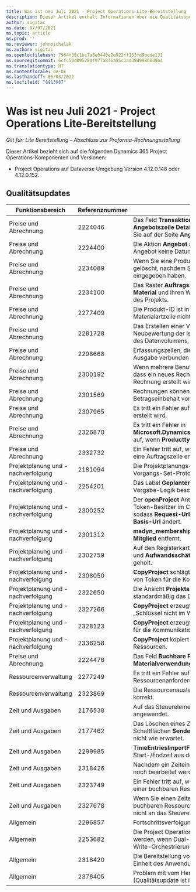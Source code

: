 ```yaml
---
title: Was ist neu Juli 2021 - Project Operations Lite-Bereitstellung
description: Dieser Artikel enthält Informationen über die Qualitätsupdates, die in der Lite-Bereitstellung von Project Operations im Juli 2021 verfügbar sind.
author: sigitac
ms.date: 07/07/2021
ms.topic: article
ms.prod: ''
ms.reviewer: johnmichalak
ms.author: sigitac
ms.openlocfilehash: 7964f38c1bc7a8e0440e2e922ff153fd9bede131
ms.sourcegitcommit: 6cfc50d89528df977a8f6a55c1ad39d99800d9b4
ms.translationtype: HT
ms.contentlocale: de-DE
ms.lasthandoff: 06/03/2022
ms.locfileid: "8913987"
---
```

# <a name="whats-new-july-2021---project-operations-lite-deployment"></a>Was ist neu Juli 2021 - Project Operations Lite-Bereitstellung

_Gilt für: Lite Bereitstellung – Abschluss zur Proforma-Rechnungsstellung_

Dieser Artikel bezieht sich auf die folgenden Dynamics 365 Project Operations-Komponenten und Versionen:

  - Project Operations auf Dataverse Umgebung Version 4.12.0.148 oder 4.12.0.152.

## <a name="quality-updates"></a>Qualitätsupdates
| **Funktionsbereich**              | **Referenznummer** | **Qualitätsupdate**                                                                                                                                                                                             |
|-------------------------------|----------------------|----------------------------------------------------------------------------------------------------------------------------------------------------------------------------------------------------------------|
| Preise und Abrechnung           | 2224046              | Das Feld **Transaktionsklasse** kann auf der Registerkarte **Angebotszeile Details** bearbeitet werden, ist aber gesperrt, wenn Sie auf der Seite **Angebotszeile Details** arbeiten.                                                                     |
| Preise und Abrechnung           | 2224400              | Die Aktion **Angebot als gewonnen schließen** schlägt fehl, wenn ein Angebot keine Datums-Meilensteine hat.                                                                                                                                    |
| Preise und Abrechnung           | 2234089              | Wenn Sie eine Produktbeschreibung manuell eingeben, wird sie gelöscht, nachdem Sie eine Menge für eine Materialschätzung eingegeben haben.                                                                                                                         |
| Preise und Abrechnung           | 2234100              | Das Raster **Auftragsabrechnung einrichten** enthält nicht die Spalte **Material** und ihren Wert auf der Registerkarte **Auftragsabrechnung** des Projekts.                                                                                                       |
| Preise und Abrechnung           | 2277409              | Die Produkt-ID ist in den Details der Vertragszeile für eine Materialartzeile nicht verfügbar.                                                                                                                                        |
| Preise und Abrechnung           | 2281728              | Das Erstellen einer Vertragszeile führt unnötigerweise zu einer Neubewertung der Istwerte und damit zu einem erheblichen Anstieg des Datenvolumens, was die Leistung beeinträchtigt.                                                                                |
| Preise und Abrechnung           | 2298668              | Erfassungszeilen, die mit einer zurückgerufenen und gelöschten Ausgabe verbunden sind, werden nicht entfernt.                                                                                                                                     |
| Preise und Abrechnung           | 2300192              | Wenn mehrere Benutzer eine Rechnung bearbeiten, ist es möglich, dass ein neues Rechnungszeilendetail auf einer bestätigten Rechnung erstellt wird.                                                                                   |
| Preise und Abrechnung           | 2301569              | Rechnungen können nicht korrigiert werden, wenn ein Betragseinbehalt von \$0 angewendet wurde.                                                                                                                                        |
| Preise und Abrechnung           | 2307965              | Es tritt ein Fehler auf, wenn ein Kategoriepreis mit fehlenden Werten erstellt wird.                                                                                                                           |
| Preise und Abrechnung           | 2326870              | Es tritt ein Fehler in **Microsoft.Dynamics.ProjectService.Plugins.PostInvoiceLineDelete** auf, wenn **Producttypecode** null ist.                                                                            |
| Preise und Abrechnung           | 2332732              | Ein Fehler tritt auf, wenn ein Meilenstein für eine Vertragszeile ohne eine Auftragszeile erstellt wird.                                                                                                                |
| Projektplanung und -nachverfolgung | 2181094              | Die Projektplanungs-API unterstützt jetzt PSS-Protokolle und Vorgangs-Set-Protokolle, die für 90 Tage gespeichert werden.                                                                                                                  |
| Projektplanung und -nachverfolgung | 2254201              | Das Label **Geplanter Modus** wurde mit Details aktualisiert, die die Vorgabe-Logik beschreiben.                                                                                                                                      |
| Projektplanung und -nachverfolgung | 2300252              | Der **openProject** Antwort-Cache wird aktualisiert und enthält den Token-Besitzer im Cache-Schlüssel, **Basis-Url** und **Segment-Url**, sodass **Request-Url** immer neu erstellt werden kann, wenn sich die **Basis-Url** ändert. |
| Projektplanung und -nachverfolgung | 2301312              | **msdyn_membershipstatus** wurde aus der Ansicht **Projektteam-Mitglied** entfernt.                                                                                                                                        |
| Projektplanung und -nachverfolgung | 2302759              | Auf den Registerkarten **Ressourcenzuweisungen**, **Schätzungen** und **Aufwandsschätzungen** werden unnötigerweise Produkte geholt.                                                                                                        |
| Projektplanung und -nachverfolgung | 2308050              | **CopyProject** schlägt mit der Fehlermeldung „Fehler beim Abrufen von Token für die Kommunikation mit dem Remotedienst“ fehl.                                                                                                                           |
| Projektplanung und -nachverfolgung | 2322650              | Die Ansicht **Projektaufgabenliste** wurde aktualisiert und zeigt jetzt standardmäßig das Datum der Aufgabe an.                                                                                                            |
| Projektplanung und -nachverfolgung | 2327266              | **CopyProject** erzeugt beim Kopieren von Schätzungen den Fehler „Schlüssel nicht im Wörterbuch gefunden“.                                                                                                      |
| Projektplanung und -nachverfolgung | 2328123              | **CopyProject** erzeugt den Fehler, „Fehler beim Abrufen von Token für die Kommunikation mit dem Remotedienst“.                                                                                                                          |
| Projektplanung und -nachverfolgung | 2336258              | **CopyProject** kopiert fälschlicherweise die Positionsnamen von Ressourcen.                                                                                                                                                 |
| Preise und Abrechnung           | 2224476              | Das Feld **Buchbare Ressource** zeigt auf der Seite **Materialverwendung** nicht korrekt den angemeldeten Benutzer an.                                                                                                            |
| Ressourcenverwaltung           | 2277249              | Es tritt ein Fehler auf, wenn eine nicht projektbasierte Ressourcenanforderung aktualisiert wird.                                                                                                            |
| Ressourcenverwaltung           | 2323869              | Die Ressourcenauslastung erkennt gefilterte Ressourcen nicht korrekt.                                                                                                                                             |
| Zeit und Ausgaben              | 2176538              | Auf das Steuerelement **Zeiteintrag** werden falsche Filtervorgänge angewendet.                                                                                                                                                   |
| Zeit und Ausgaben              | 2177462              | Das Löschen eines Zeiteintrags im Raster aktualisiert den Status der Schaltflächen **Senden**, **Aufrufen**, **Löschen** und **Eintrag bearbeiten** nicht wie erwartet.                                                                                        |
| Zeit und Ausgaben              | 2299985              | **TimeEntriesImportFromResourceAssignment** erhält nicht die Start-/Endzeit aus den Zuweisungskonturen.                                                                                                  |
| Zeit und Ausgaben              | 2318426              | Nachdem ein Zeiteintrag gesendet wurde, können gesperrte Felder noch bearbeitet werden.                                                                                                                                   |
| Zeit und Ausgaben              | 2323749              | Ein Fehler tritt auf, wenn eine Leistung aus dem **Bezogen**-Register einer buchbaren Ressource erstellt wird.                                                                                                      |
| Zeit und Ausgaben              | 2327678              | Wenn Sie einen Zeiteintrag von der Registerkarte **Bezogen** einer buchbaren Ressource erstellen, wird die übergeordnete Ressource nicht an das Steuerelement für den Zeiteintrag übergeben.                                                                            |
| Allgemein                       | 2296857              | Fortschrittsverfolgung für lang ausgeführte Jobs.                                                                                                                                                                        |
| Allgemein                       | 2253682              | Die Project Operations Dual-Write-Lösung sollte nicht installiert werden, wenn Dual-Write Core in einer Umgebung ohne die Dual-Write-Orchestrierungslösung installiert ist.                                                |
| Allgemein                       | 2316420              | Die Bereitstellung von Project Service Core schlägt fehl, wenn die Einheit des Anwendungsbenutzers geändert wird.                                                                                                                     |
| Allgemein                       | 2376405              | Problem mit vom Herausgeber gesteuerten Updates behoben (Qualitätsupdate ist in Version 4.12.0.152 verfügbar)                                                                                                                     |
